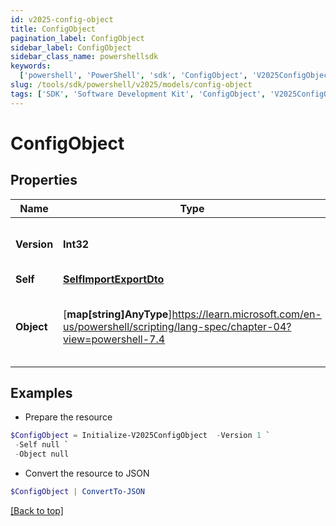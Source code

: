 ```yaml
---
id: v2025-config-object
title: ConfigObject
pagination_label: ConfigObject
sidebar_label: ConfigObject
sidebar_class_name: powershellsdk
keywords:
  ['powershell', 'PowerShell', 'sdk', 'ConfigObject', 'V2025ConfigObject']
slug: /tools/sdk/powershell/v2025/models/config-object
tags: ['SDK', 'Software Development Kit', 'ConfigObject', 'V2025ConfigObject']
---
```


# ConfigObject

## Properties

| Name | Type | Description | Notes |
| --- | --- | --- | --- |
| **Version** | **Int32** | Current version of configuration object. | [optional] |
| **Self** | [**SelfImportExportDto**](self-import-export-dto) |  | [optional] |
| **Object** | [**map[string]AnyType**]https://learn.microsoft.com/en-us/powershell/scripting/lang-spec/chapter-04?view=powershell-7.4 | Object details. Format dependant on the object type. | [optional] |

## Examples

- Prepare the resource

```powershell
$ConfigObject = Initialize-V2025ConfigObject  -Version 1 `
 -Self null `
 -Object null
```

- Convert the resource to JSON

```powershell
$ConfigObject | ConvertTo-JSON
```

[[Back to top]](#)
